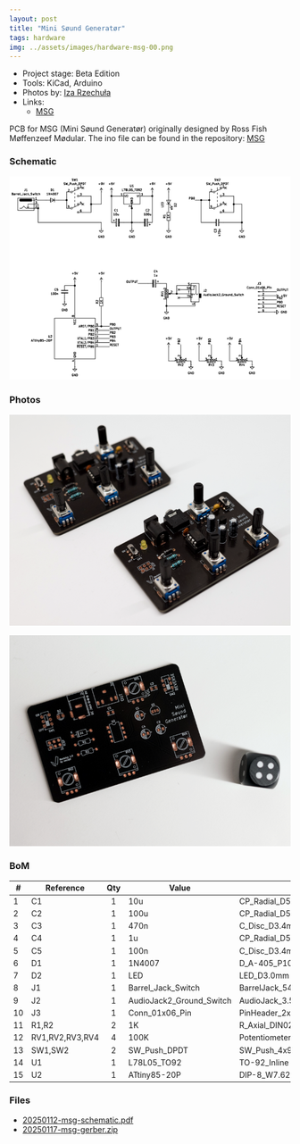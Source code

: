 ```yaml
---
layout: post
title: "Mini Søund Generatør"
tags: hardware
img: ../assets/images/hardware-msg-00.png
---
```


- Project stage: Beta Edition
- Tools: KiCad, Arduino
- Photos by: [Iza Rzechuła](https://www.iza.rzechula.pl/)
- Links:
    - [MSG](https://github.com/moffenzeefmodular/MSG)

PCB for MSG (Mini Søund Generatør) originally designed by Ross Fish Møffenzeef Mødular. The ino file can be found in the repository: [MSG](https://github.com/moffenzeefmodular/MSG)

### Schematic

![hardware-msg-schematic.png](../assets/images/hardware-msg-schematic.png)

### Photos

![hardware-msg-01.png](../assets/images/hardware-msg-01.png)

![hardware-msg-02.png](../assets/images/hardware-msg-02.png)

### BoM

|#  |Reference      |Qty|Value                   |Footprint                                                              |
|---|---------------|:-:|------------------------|-----------------------------------------------------------------------|
|1  |C1             |1  |10u                     |CP_Radial_D5.0mm_P2.50mm                         |
|2  |C2             |1  |100u                    |CP_Radial_D5.0mm_P2.50mm                         |
|3  |C3             |1  |470n                    |C_Disc_D3.4mm_W2.1mm_P2.50mm                             |
|4  |C4             |1  |1u                      |CP_Radial_D5.0mm_P2.50mm                         |
|5  |C5             |1  |100n                    |C_Disc_D3.4mm_W2.1mm_P2.50mm                             |
|6  |D1             |1  |1N4007                  |D_A-405_P10.16mm                                  |
|7  |D2             |1  |LED                     |LED_D3.0mm                                                     |
|8  |J1             |1  |Barrel_Jack_Switch      |BarrelJack_54-00166                              |
|9  |J2             |1  |AudioJack2_Ground_Switch|AudioJack_3.5                                    |
|10 |J3             |1  |Conn_01x06_Pin          |PinHeader_2x03_P2.54mm             |
|11 |R1,R2          |2  |1K                      |R_Axial_DIN0207_L6.3mm_D2.5mm_P10.16mm|
|12 |RV1,RV2,RV3,RV4|4  |100K                    |Potentiometer_R9011                              |
|13 |SW1,SW2        |2  |SW_Push_DPDT            |SW_Push_4x9                                      |
|14 |U1             |1  |L78L05_TO92             |TO-92_Inline                                        |
|15 |U2             |1  |ATtiny85-20P            |DIP-8_W7.62mm                                              |



### Files
- [20250112-msg-schematic.pdf](../assets/files/20250112-msg-schematic.pdf)
- [20250117-msg-gerber.zip](../assets/files/20250117-msg-gerber.zip)
